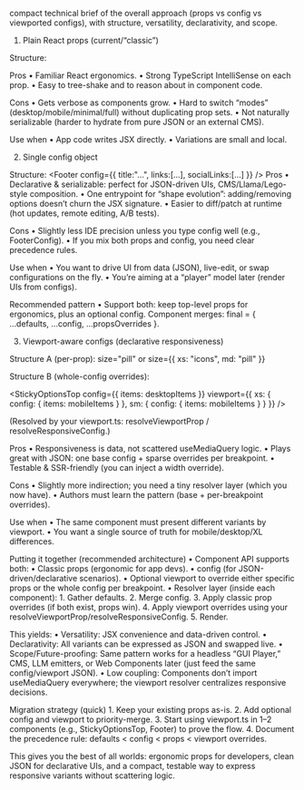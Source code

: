 compact technical brief of the overall approach (props vs config vs viewported configs), with structure, versatility, declarativity, and scope.

1) Plain React props (current/“classic”)

Structure: <Footer title="…" links={[…]} socialLinks={[…]} />
Pros
	•	Familiar React ergonomics.
	•	Strong TypeScript IntelliSense on each prop.
	•	Easy to tree-shake and to reason about in component code.

Cons
	•	Gets verbose as components grow.
	•	Hard to switch “modes” (desktop/mobile/minimal/full) without duplicating prop sets.
	•	Not naturally serializable (harder to hydrate from pure JSON or an external CMS).

Use when
	•	App code writes JSX directly.
	•	Variations are small and local.

2) Single config object

Structure: <Footer config={{ title:"…", links:[…], socialLinks:[…] }} />
Pros
	•	Declarative & serializable: perfect for JSON-driven UIs, CMS/Llama/Lego-style composition.
	•	One entrypoint for “shape evolution”: adding/removing options doesn’t churn the JSX signature.
	•	Easier to diff/patch at runtime (hot updates, remote editing, A/B tests).

Cons
	•	Slightly less IDE precision unless you type config well (e.g., FooterConfig).
	•	If you mix both props and config, you need clear precedence rules.

Use when
	•	You want to drive UI from data (JSON), live-edit, or swap configurations on the fly.
	•	You’re aiming at a “player” model later (render UIs from configs).

Recommended pattern
	•	Support both: keep top-level props for ergonomics, plus an optional config. Component merges: final = { ...defaults, ...config, ...propsOverrides }.

3) Viewport-aware configs (declarative responsiveness)

Structure A (per-prop):
size="pill" or size={{ xs: "icons", md: "pill" }}

Structure B (whole-config overrides):

<StickyOptionsTop
  config={{ items: desktopItems }}
  viewport={{
    xs: { config: { items: mobileItems } },
    sm: { config: { items: mobileItems } }
  }}
/>

(Resolved by your viewport.ts: resolveViewportProp / resolveResponsiveConfig.)

Pros
	•	Responsiveness is data, not scattered useMediaQuery logic.
	•	Plays great with JSON: one base config + sparse overrides per breakpoint.
	•	Testable & SSR-friendly (you can inject a width override).

Cons
	•	Slightly more indirection; you need a tiny resolver layer (which you now have).
	•	Authors must learn the pattern (base + per-breakpoint overrides).

Use when
	•	The same component must present different variants by viewport.
	•	You want a single source of truth for mobile/desktop/XL differences.

Putting it together (recommended architecture)
	•	Component API supports both:
	•	Classic props (ergonomic for app devs).
	•	config (for JSON-driven/declarative scenarios).
	•	Optional viewport to override either specific props or the whole config per breakpoint.
	•	Resolver layer (inside each component):
	1.	Gather defaults.
	2.	Merge config.
	3.	Apply classic prop overrides (if both exist, props win).
	4.	Apply viewport overrides using your resolveViewportProp/resolveResponsiveConfig.
	5.	Render.

This yields:
	•	Versatility: JSX convenience and data-driven control.
	•	Declarativity: All variants can be expressed as JSON and swapped live.
	•	Scope/Future-proofing: Same pattern works for a headless “GUI Player,” CMS, LLM emitters, or Web Components later (just feed the same config/viewport JSON).
	•	Low coupling: Components don’t import useMediaQuery everywhere; the viewport resolver centralizes responsive decisions.

Migration strategy (quick)
	1.	Keep your existing props as-is.
	2.	Add optional config and viewport to priority-merge.
	3.	Start using viewport.ts in 1–2 components (e.g., StickyOptionsTop, Footer) to prove the flow.
	4.	Document the precedence rule: defaults < config < props < viewport overrides.

This gives you the best of all worlds: ergonomic props for developers, clean JSON for declarative UIs, and a compact, testable way to express responsive variants without scattering logic.